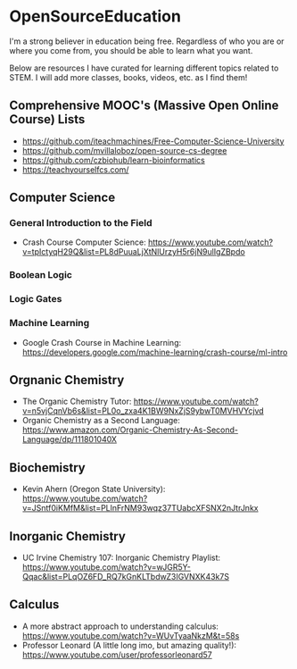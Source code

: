 # OpenSourceEducation
I'm a strong believer in education being free. Regardless of who you are or where you come from, you should be able to learn what you want. 

Below are resources I have curated for learning different topics related to STEM. I will add more classes, books, videos, etc. as I find them! 

## Comprehensive MOOC's (Massive Open Online Course) Lists
  * https://github.com/iteachmachines/Free-Computer-Science-University 
  * https://github.com/mvillaloboz/open-source-cs-degree 
  * https://github.com/czbiohub/learn-bioinformatics 
  * https://teachyourselfcs.com/

## Computer Science
  ### General Introduction to the Field 
  * Crash Course Computer Science: https://www.youtube.com/watch?v=tpIctyqH29Q&list=PL8dPuuaLjXtNlUrzyH5r6jN9ulIgZBpdo
  ### Boolean Logic 
  
  ### Logic Gates
  
  ### Machine Learning
  * Google Crash Course in Machine Learning: https://developers.google.com/machine-learning/crash-course/ml-intro


## Orgnanic Chemistry
  * The Organic Chemistry Tutor: https://www.youtube.com/watch?v=n5vjCqnVb6s&list=PL0o_zxa4K1BW9NxZjS9ybwT0MVHVYcjvd 
  * Organic Chemistry as a Second Language: https://www.amazon.com/Organic-Chemistry-As-Second-Language/dp/111801040X  

## Biochemistry
  * Kevin Ahern (Oregon State University): https://www.youtube.com/watch?v=JSntf0iKMfM&list=PLlnFrNM93wqz37TUabcXFSNX2nJtrJnkx 

## Inorganic Chemistry
  * UC Irvine Chemistry 107: Inorganic Chemistry Playlist: https://www.youtube.com/watch?v=wJGR5Y-Qqac&list=PLqOZ6FD_RQ7kGnKLTbdwZ3IGVNXK43k7S  

## Calculus
  * A more abstract approach to understanding calculus: https://www.youtube.com/watch?v=WUvTyaaNkzM&t=58s 
  * Professor Leonard (A little long imo, but amazing quality!): https://www.youtube.com/user/professorleonard57

